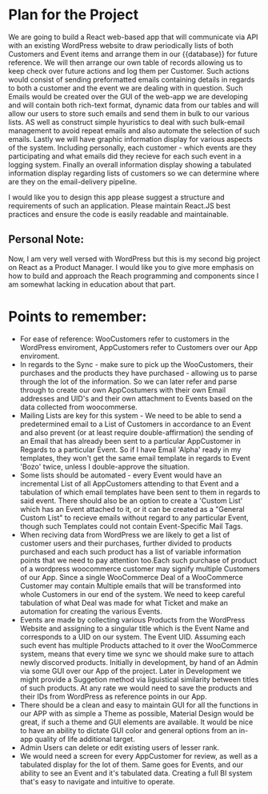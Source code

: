 # Plan for the Project
We are going to build a React web-based app that will communicate via API with an existing WordPress website to draw periodically lists of both Customers and Event items and arrange them in our {{database}} for future reference. 
We will then arrange our own table of records allowing us to keep check over future actions and log them per Customer. 
Such actions would consist of sending preformatted emails containing details in regards to both a customer and the event we are dealing with in question. 
Such Emails would be created over the GUI of the web-app we are developing and will contain both rich-text format, dynamic data from our tables and will allow our users to store such emails and send them in bulk to our various lists. 
AS well as construct simple hyuristics to deal with such bulk-email management to avoid repeat emails and also automate the selection of such emails. 
Lastly we will have graphic information display for various aspects of the system. 
Including personally, each customer - which events are they participating and what emails did they recieve for each such event in a logging system. Finally an overall information display showing a tabulated information display regarding lists of customers so we can determine where are they on the email-delivery pipeline.

I would like you to design this app please suggest a structure and requirements of such an application. Please maintain React.JS best practices and ensure the code is easily readable and maintainable.

## Personal Note:
Now, I am very well versed with WordPress but this is my second big project on React as a Product Manager. I would like you to give more emphasis on how to build and approach the Reach programming and components since I am somewhat lacking in education about that part.

# Points to remember:

* For ease of reference: WooCustomers refer to customers in the WordPress enviroment, AppCustomers refer to Customers over our App enviroment.
* In regards to the Sync - make sure to pick up the WooCustomers, their purchases and the products they have purchased - allowing us to parse through the lot of the information. So we can later refer and parse through to create our own AppCostumers with their own Email addresses and UID's and their own attachment to Events based on the data collected from woocommerse.
* Mailing Lists are key for this system - We need to be able to send a predetermined email to a List of Customers in accordance to an Event and also prevent (or at least require double-affirmation) the sending of an Email that has already been sent to a particular AppCustomer in Regards to a particular Event. So if I have Email 'Alpha' ready in my templates, they won't get the same email template in regards to Event 'Bozo' twice, unless I double-approve the situation.
* Some lists should be automated - every Event would have an incremental List of all AppCustomers attending to that Event and a tabulation of which email templates have been sent to them in regards to said event. There should also be an option to create a 'Custom List' which has an Event attached to it, or it can be created as a "General Custom List" to recieve emails without regard to any particular Event, though such Templates could not contain Event-Specific Mail Tags.
* When reciving data from WordPress we are likely to get a list of customer users and their purchases, further divided to products purchased and each such product has a list of variable information points that we need to pay attention too.Each such purchase of product of a wordpress woocommerce customer may signify multiple Customers of our App. Since a single WooCommerce Deal of a WooCommerce Customer may contain Multiple emails that will be transformed into whole Customers in our end of the system. We need to keep careful tabulation of what Deal was made for what Ticket and make an automation for creating the various Events.
* Events are made by collecting various Products from the WordPress Website and assigning to a singular title which is the Event Name and corresponds to a UID on our system. The Event UID. Assuming each such event has multiple Products attached to it over the WooCommerce system, means that every time we sync we should make sure to attach newly discorved products. Initially in development, by hand of an Admin via some GUI over our App of the project. Later in Development we might provide a Suggetion method via liguistical similarity between titles of such products. At any rate we would need to save the products and their IDs from WordPress as reference points in our App.
* There should be a clean and easy to maintain GUI for all the functions in our APP with as simple a Theme as possible, Material Design would be great, if such a theme and GUI elements are available. It would be nice to have an ability to dictate GUI color and general options from an in-app quality of life additional target.
* Admin Users can delete or edit existing users of lesser rank.
* We would need a screen for every AppCustomer for review, as well as a tabulated display for the lot of them. Same goes for Events, and our ability to see an Event and it's tabulated data. Creating a full BI system that's easy to navigate and intuitive to operate.